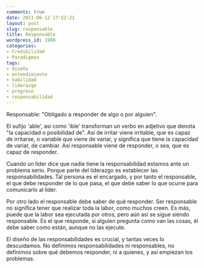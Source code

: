 ```yaml
---
comments: true
date: 2011-06-12 17:52:21
layout: post
slug: responsable
title: Responsable
wordpress_id: 1908
categories:
- Credibilidad
- Paradigmas
tags:
- diseño
- entendimiento
- habilidad
- liderazgo
- progreso
- responsabilidad
---
```


Responsable: "Obligado a responder de algo o por alguien".

El sufijo 'able', así como 'ible' transforman un verbo en adjetivo que denota "la capacidad o posibilidad de". Así de irritar viene irritable, que es capaz de irritarse, o variable que viene de variar, y significa que tiene la capacidad de variar, de cambiar. Así responsable viene de responder, o sea, que es capaz de responder. 

Cuando un lider dice que nadie tiene la responsabilidad estamos ante un problema serio. Porque parte del liderazgo es establecer las responsabilidades. Tal persona es el encargado, y por tanto el responsable, el que debe responder de lo que pasa, el que debe saber lo que ocurre para comunicarlo al lider.

Por otro lado el responsable debe saber de qué responder. Ser responsable no significa tener que realizar toda la labor, como muchos creen. Es más, puede que la labor sea ejecutada por otros, pero aún así se sigue siendo responsable. Es el que responde, si alguien pregunta como van las cosas, él debe saber como están, aunque no las ejecute.

El diseño de las responsabilidades es crucial, y tantas veces lo descuidamos. No definimos responsabilidades ni responsables, no definimos sobre qué debemos responder, ni a quienes, y así empiezan los problemas. 
